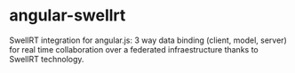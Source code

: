 # angular-swellrt
SwellRT integration for angular.js: 3 way data binding (client, model, server) for real time collaboration over a federated infraestructure thanks to SwellRT technology.
